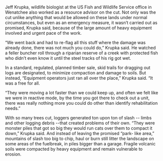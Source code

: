 Jeff Krupka, wildlife biologist at the US Fish and Wildlife Service office in Wenatchee also worked as a resource advisor on the cut. Not only was the cut unlike anything that would be allowed on these lands under normal circumstances, but even as an emergency measure, it wasn’t carried out as promised, Krupka said, because of the large amount of heavy equipment involved and urgent pace of the work.

“We went back and had to re-flag all this stuff where the damage was already done, there was not much you could do,” Krupka said. He watched a feller buncher roll through a riparian reserve of a creek with protected fish who didn’t even know it until the steel tracks of his rig got wet. 

In a standard, regulated, planned timber sale, skid trails for dragging out logs are designated, to minimize compaction and damage to soils. But instead, “Equipment operators just ran all over the place,” Krupka said. “It was a free for all. 

“They were moving a lot faster than we could keep up, and often we felt like we were in reactive mode, by the time you got there to check out a unit, there was really nothing more you could do other than identify rehabilitation needs.”

With so many trees cut, loggers generated ton upon ton of slash -- limbs and other logging debris --that created problems of their own. “They were monster piles that got so big they would run cats over them to compact it down,” Krupka said. And instead of leaving the promised “park- like area,” mountains of slash too big to chip, haul or burn still litter the landscape on some areas of the fuelbreak, in piles bigger than a garage. Fragile volcanic soils were compacted by heavy equipment and remain vulnerable to erosion.